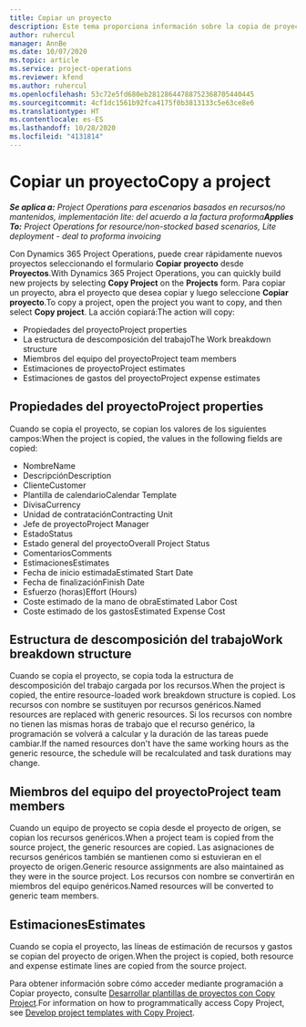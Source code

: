 ```yaml
---
title: Copiar un proyecto
description: Este tema proporciona información sobre la copia de proyectos en Dynamics 365 Project Operations.
author: ruhercul
manager: AnnBe
ms.date: 10/07/2020
ms.topic: article
ms.service: project-operations
ms.reviewer: kfend
ms.author: ruhercul
ms.openlocfilehash: 53c72e5fd680eb28128644788752368705440445
ms.sourcegitcommit: 4cf1dc1561b92fca4175f0b3813133c5e63ce8e6
ms.translationtype: HT
ms.contentlocale: es-ES
ms.lasthandoff: 10/28/2020
ms.locfileid: "4131814"
---
```

# <a name="copy-a-project"></a><span data-ttu-id="38ef8-103">Copiar un proyecto</span><span class="sxs-lookup"><span data-stu-id="38ef8-103">Copy a project</span></span>

<span data-ttu-id="38ef8-104">_**Se aplica a:** Project Operations para escenarios basados en recursos/no mantenidos, implementación lite: del acuerdo a la factura proforma_</span><span class="sxs-lookup"><span data-stu-id="38ef8-104">_**Applies To:** Project Operations for resource/non-stocked based scenarios, Lite deployment - deal to proforma invoicing_</span></span>

<span data-ttu-id="38ef8-105">Con Dynamics 365 Project Operations, puede crear rápidamente nuevos proyectos seleccionando el formulario **Copiar proyecto** desde **Proyectos**.</span><span class="sxs-lookup"><span data-stu-id="38ef8-105">With Dynamics 365 Project Operations, you can quickly build new projects by selecting **Copy Project** on the **Projects** form.</span></span> <span data-ttu-id="38ef8-106">Para copiar un proyecto, abra el proyecto que desea copiar y luego seleccione **Copiar proyecto**.</span><span class="sxs-lookup"><span data-stu-id="38ef8-106">To copy a project, open the project you want to copy, and then select **Copy project**.</span></span> <span data-ttu-id="38ef8-107">La acción copiará:</span><span class="sxs-lookup"><span data-stu-id="38ef8-107">The action will copy:</span></span>

- <span data-ttu-id="38ef8-108">Propiedades del proyecto</span><span class="sxs-lookup"><span data-stu-id="38ef8-108">Project properties</span></span>
- <span data-ttu-id="38ef8-109">La estructura de descomposición del trabajo</span><span class="sxs-lookup"><span data-stu-id="38ef8-109">The Work breakdown structure</span></span>
- <span data-ttu-id="38ef8-110">Miembros del equipo del proyecto</span><span class="sxs-lookup"><span data-stu-id="38ef8-110">Project team members</span></span>
- <span data-ttu-id="38ef8-111">Estimaciones de proyecto</span><span class="sxs-lookup"><span data-stu-id="38ef8-111">Project estimates</span></span>
- <span data-ttu-id="38ef8-112">Estimaciones de gastos del proyecto</span><span class="sxs-lookup"><span data-stu-id="38ef8-112">Project expense estimates</span></span>

## <a name="project-properties"></a><span data-ttu-id="38ef8-113">Propiedades del proyecto</span><span class="sxs-lookup"><span data-stu-id="38ef8-113">Project properties</span></span>

<span data-ttu-id="38ef8-114">Cuando se copia el proyecto, se copian los valores de los siguientes campos:</span><span class="sxs-lookup"><span data-stu-id="38ef8-114">When the project is copied, the values in the following fields are copied:</span></span>

- <span data-ttu-id="38ef8-115">Nombre</span><span class="sxs-lookup"><span data-stu-id="38ef8-115">Name</span></span>
- <span data-ttu-id="38ef8-116">Descripción</span><span class="sxs-lookup"><span data-stu-id="38ef8-116">Description</span></span>
- <span data-ttu-id="38ef8-117">Cliente</span><span class="sxs-lookup"><span data-stu-id="38ef8-117">Customer</span></span>
- <span data-ttu-id="38ef8-118">Plantilla de calendario</span><span class="sxs-lookup"><span data-stu-id="38ef8-118">Calendar Template</span></span>
- <span data-ttu-id="38ef8-119">Divisa</span><span class="sxs-lookup"><span data-stu-id="38ef8-119">Currency</span></span>
- <span data-ttu-id="38ef8-120">Unidad de contratación</span><span class="sxs-lookup"><span data-stu-id="38ef8-120">Contracting Unit</span></span>
- <span data-ttu-id="38ef8-121">Jefe de proyecto</span><span class="sxs-lookup"><span data-stu-id="38ef8-121">Project Manager</span></span>
- <span data-ttu-id="38ef8-122">Estado</span><span class="sxs-lookup"><span data-stu-id="38ef8-122">Status</span></span>
- <span data-ttu-id="38ef8-123">Estado general del proyecto</span><span class="sxs-lookup"><span data-stu-id="38ef8-123">Overall Project Status</span></span>
- <span data-ttu-id="38ef8-124">Comentarios</span><span class="sxs-lookup"><span data-stu-id="38ef8-124">Comments</span></span>
- <span data-ttu-id="38ef8-125">Estimaciones</span><span class="sxs-lookup"><span data-stu-id="38ef8-125">Estimates</span></span>
- <span data-ttu-id="38ef8-126">Fecha de inicio estimada</span><span class="sxs-lookup"><span data-stu-id="38ef8-126">Estimated Start Date</span></span>
- <span data-ttu-id="38ef8-127">Fecha de finalización</span><span class="sxs-lookup"><span data-stu-id="38ef8-127">Finish Date</span></span>
- <span data-ttu-id="38ef8-128">Esfuerzo (horas)</span><span class="sxs-lookup"><span data-stu-id="38ef8-128">Effort (Hours)</span></span>
- <span data-ttu-id="38ef8-129">Coste estimado de la mano de obra</span><span class="sxs-lookup"><span data-stu-id="38ef8-129">Estimated Labor Cost</span></span>
- <span data-ttu-id="38ef8-130">Coste estimado de los gastos</span><span class="sxs-lookup"><span data-stu-id="38ef8-130">Estimated Expense Cost</span></span>

## <a name="work-breakdown-structure"></a><span data-ttu-id="38ef8-131">Estructura de descomposición del trabajo</span><span class="sxs-lookup"><span data-stu-id="38ef8-131">Work breakdown structure</span></span>

<span data-ttu-id="38ef8-132">Cuando se copia el proyecto, se copia toda la estructura de descomposición del trabajo cargada por los recursos.</span><span class="sxs-lookup"><span data-stu-id="38ef8-132">When the project is copied, the entire resource-loaded work breakdown structure is copied.</span></span> <span data-ttu-id="38ef8-133">Los recursos con nombre se sustituyen por recursos genéricos.</span><span class="sxs-lookup"><span data-stu-id="38ef8-133">Named resources are replaced with generic resources.</span></span> <span data-ttu-id="38ef8-134">Si los recursos con nombre no tienen las mismas horas de trabajo que el recurso genérico, la programación se volverá a calcular y la duración de las tareas puede cambiar.</span><span class="sxs-lookup"><span data-stu-id="38ef8-134">If the named resources don't have the same working hours as the generic resource, the schedule will be recalculated and task durations may change.</span></span>

## <a name="project-team-members"></a><span data-ttu-id="38ef8-135">Miembros del equipo del proyecto</span><span class="sxs-lookup"><span data-stu-id="38ef8-135">Project team members</span></span>

<span data-ttu-id="38ef8-136">Cuando un equipo de proyecto se copia desde el proyecto de origen, se copian los recursos genéricos.</span><span class="sxs-lookup"><span data-stu-id="38ef8-136">When a project team is copied from the source project, the generic resources are copied.</span></span> <span data-ttu-id="38ef8-137">Las asignaciones de recursos genéricos también se mantienen como si estuvieran en el proyecto de origen.</span><span class="sxs-lookup"><span data-stu-id="38ef8-137">Generic resource assignments are also maintained as they were in the source project.</span></span> <span data-ttu-id="38ef8-138">Los recursos con nombre se convertirán en miembros del equipo genéricos.</span><span class="sxs-lookup"><span data-stu-id="38ef8-138">Named resources will be converted to generic team members.</span></span>

## <a name="estimates"></a><span data-ttu-id="38ef8-139">Estimaciones</span><span class="sxs-lookup"><span data-stu-id="38ef8-139">Estimates</span></span>

<span data-ttu-id="38ef8-140">Cuando se copia el proyecto, las líneas de estimación de recursos y gastos se copian del proyecto de origen.</span><span class="sxs-lookup"><span data-stu-id="38ef8-140">When the project is copied, both resource and expense estimate lines are copied from the source project.</span></span> 

<span data-ttu-id="38ef8-141">Para obtener información sobre cómo acceder mediante programación a Copiar proyecto, consulte [Desarrollar plantillas de proyectos con Copy Project](dev-copy-project.md).</span><span class="sxs-lookup"><span data-stu-id="38ef8-141">For information on how to programmatically access Copy Project, see [Develop project templates with Copy Project](dev-copy-project.md).</span></span>
